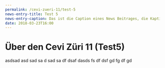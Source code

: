 ```yaml
---
permalink: /cevi-zueri-11/test-5
news-entry-title: Test 5
news-entry-caption: Das ist die Caption eines News Beitrages, die Kaption darf ruhig auch etwas länger sein. Eine Caption erscheint zusammen mit dem Titel des News-Beitrages in der Übersicht.
date: 2018-03-23T16:00
---
```


# Über den Cevi Züri 11 (Test5)

asdsad asd sad sa d sad sa df dsaf
dasds fs df dsf gd fg df gd